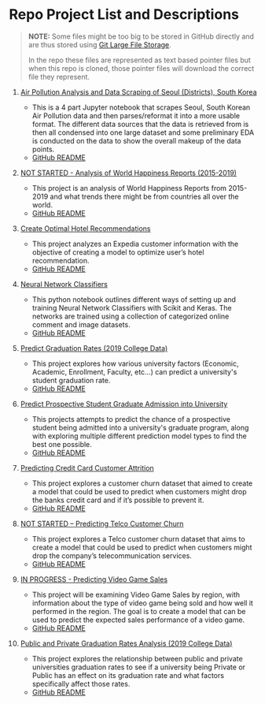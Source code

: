 # Repo Project List and Descriptions

> **NOTE:** Some files might be too big to be stored in GitHub directly and are thus stored using 
> [Git Large File Storage](https://git-lfs.github.com/).
> 
> In the repo these files are represented as text based pointer files but when this repo is
> cloned, those pointer files will download the correct file they represent.

1. <ins>Air Pollution Analysis and Data Scraping of Seoul (Districts), South Korea</ins>
   * This is a 4 part Jupyter notebook that scrapes Seoul, South Korean Air Pollution data and then parses/reformat it into a more usable format. The different data sources that the data is retrieved from is then all condensed into one large dataset and some preliminary EDA is conducted on the data to show the overall makeup of the data points. 
   * [GitHub README](https://github.com/Robert-Zacchigna/DSC-680_Portfolio/blob/main/Air%20Pollution%20Analysis%20and%20Data%20Scraping%20of%20Seoul%20(Districts)%2C%20South%20Korea/README.md)
   

2. <ins>NOT STARTED - Analysis of World Happiness Reports (2015-2019)</ins>
   * This project is an analysis of World Happiness Reports from 2015-2019 and what trends there might be from countries all over the world.
   * [GitHub README](https://github.com/Robert-Zacchigna/DSC-680_Portfolio/blob/main/Analysis%20of%20World%20Happiness%20Reports%20(2015-2019)/README.md)
   

3. <ins>Create Optimal Hotel Recommendations</ins>
   * This project analyzes an Expedia customer information with the objective of creating a model to optimize user’s hotel recommendation. 
   * [GitHub README](https://github.com/Robert-Zacchigna/DSC-680_Portfolio/blob/main/Create%20Optimal%20Hotel%20Recommendations/README.md)
   

4. <ins>Neural Network Classifiers</ins>
   * This python notebook outlines different ways of setting up and training Neural Network Classifiers with Scikit and Keras. The networks are trained using a collection of categorized online comment and image datasets. 
   * [GitHub README](https://github.com/Robert-Zacchigna/DSC-680_Portfolio/blob/main/Neural%20Network%20Classifiers%20(Scikit%20and%20Keras)/README.md)
   

5. <ins>Predict Graduation Rates (2019 College Data)</ins>
   * This project explores how various university factors (Economic, Academic, Enrollment, Faculty, etc...) can predict a university's student graduation rate. 
   * [GitHub README](https://github.com/Robert-Zacchigna/DSC-680_Portfolio/blob/main/Predict%20Graduation%20Rates%20(2019%20College%20Data)/README.md)
   

6. <ins>Predict Prospective Student Graduate Admission into University</ins>
   * This projects attempts to predict the chance of a prospective student being admitted into a university's graduate program, along with exploring multiple different prediction model types to find the best one possible.
   * [GitHub README](https://github.com/Robert-Zacchigna/DSC-680_Portfolio/blob/main/Predict%20Prospective%20Student%20Graduate%20Admission%20into%20University/README.md)
   

7. <ins>Predicting Credit Card Customer Attrition</ins>
   * This project explores a customer churn dataset that aimed to create a model that could be used to predict when customers might drop the banks credit card and if it’s possible to prevent it.
   * [GitHub README](https://github.com/Robert-Zacchigna/DSC-680_Portfolio/blob/main/Predicting%20Credit%20Card%20Customer%20Attrition%20(Churn)/README.md)
   

8. <ins>NOT STARTED – Predicting Telco Customer Churn</ins>
   * This project explores a Telco customer churn dataset that aims to create a model that could be used to predict when customers might drop the company’s telecommunication services. 
   * [GitHub README](https://github.com/Robert-Zacchigna/DSC-680_Portfolio/blob/main/Predicting%20Telco%20Customer%20Churn/README.md)
   

9. <ins>IN PROGRESS - Predicting Video Game Sales</ins>
   * This project will be examining Video Game Sales by region, with information about the type of video game being sold and how well it performed in the region. The goal is to create a model that can be used to predict the expected sales performance of a video game. 
   * [GitHub README](https://github.com/Robert-Zacchigna/DSC-680_Portfolio/blob/main/Predicting%20Video%20Game%20Sales/README.md)
   

10. <ins>Public and Private Graduation Rates Analysis (2019 College Data)</ins>
    * This project explores the relationship between public and private universities graduation rates to see if a university being Private or Public has an effect on its graduation rate and what factors specifically affect those rates. 
    * [GitHub README](https://github.com/Robert-Zacchigna/DSC-680_Portfolio/blob/main/Public%20and%20Private%20Graduation%20Rates%20Analysis%20(2019%20College%20Data)/README.md)
